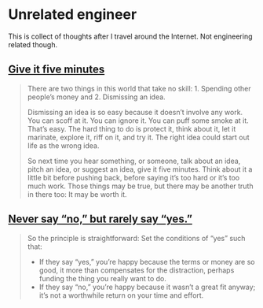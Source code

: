 # Unrelated engineer

This is collect of thoughts after I travel around the Internet. Not engineering
related though.

## [Give it five minutes](https://signalvnoise.com/posts/3124-give-it-five-minutes)

> There are two things in this world that take no skill: 1. Spending other
> people’s money and 2. Dismissing an idea.
>
> Dismissing an idea is so easy because it doesn’t involve any work. You can
> scoff at it. You can ignore it. You can puff some smoke at it. That’s easy.
> The hard thing to do is protect it, think about it, let it marinate, explore
> it, riff on it, and try it. The right idea could start out life as the wrong
> idea.
>
> So next time you hear something, or someone, talk about an idea, pitch an
> idea, or suggest an idea, give it five minutes. Think about it a little bit
> before pushing back, before saying it’s too hard or it’s too much work. Those
> things may be true, but there may be another truth in there too: It may be
> worth it.

## [Never say “no,” but rarely say “yes.”](https://longform.asmartbear.com/say-yes/)

> So the principle is straightforward: Set the conditions of “yes” such that:
>
> - If they say “yes,” you’re happy because the terms or money are so good, it
  > more than compensates for the distraction, perhaps funding the thing you
  > really want to do.
> - If they say “no,” you’re happy because it wasn’t a great fit anyway; it’s
  > not a worthwhile return on your time and effort.
